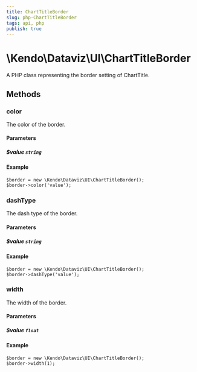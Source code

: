 ```yaml
---
title: ChartTitleBorder
slug: php-ChartTitleBorder
tags: api, php
publish: true
---
```


# \Kendo\Dataviz\UI\ChartTitleBorder

A PHP class representing the border setting of ChartTitle.


## Methods

### color
The color of the border.
#### Parameters

##### $value `string`



#### Example 
    $border = new \Kendo\Dataviz\UI\ChartTitleBorder();
    $border->color('value');

### dashType
The dash type of the border.
#### Parameters

##### $value `string`



#### Example 
    $border = new \Kendo\Dataviz\UI\ChartTitleBorder();
    $border->dashType('value');

### width
The width of the border.
#### Parameters

##### $value `float`



#### Example 
    $border = new \Kendo\Dataviz\UI\ChartTitleBorder();
    $border->width(1);

